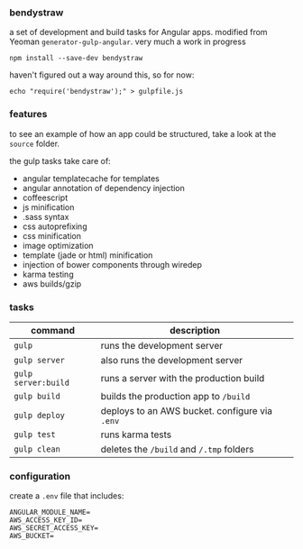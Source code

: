 ### bendystraw

a set of development and build tasks for Angular apps. modified from Yeoman `generator-gulp-angular`. very much a work in progress

    npm install --save-dev bendystraw
  
haven't figured out a way around this, so for now:

    echo "require('bendystraw');" > gulpfile.js
    
### features

to see an example of how an app could be structured, take a look at the `source` folder. 

the gulp tasks take care of:

- angular templatecache for templates
- angular annotation of dependency injection
- coffeescript
- js minification
- .sass syntax
- css autoprefixing
- css minification
- image optimization
- template (jade or html) minification
- injection of bower components through wiredep
- karma testing
- aws builds/gzip

### tasks

command | description
------- | ------------
`gulp`    | runs the development server
`gulp server` | also runs the development server
`gulp server:build` | runs a server with the production build
`gulp build` | builds the production app to `/build`
`gulp deploy` | deploys to an AWS bucket. configure via `.env`
`gulp test` | runs karma tests
`gulp clean` | deletes the `/build` and `/.tmp` folders

### configuration

create a `.env` file that includes:

    ANGULAR_MODULE_NAME=
    AWS_ACCESS_KEY_ID=
    AWS_SECRET_ACCESS_KEY=
    AWS_BUCKET=
